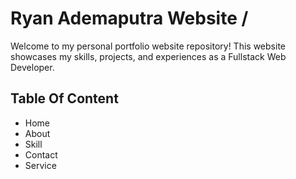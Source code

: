Ryan Ademaputra Website /
===============

Welcome to my personal portfolio website repository! This website showcases my skills, projects, and experiences as a Fullstack Web Developer.

## Table Of Content

- Home
- About
- Skill
- Contact
- Service